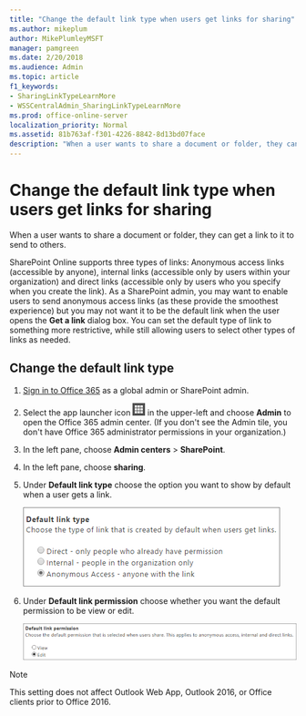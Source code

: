```yaml
---
title: "Change the default link type when users get links for sharing"
ms.author: mikeplum
author: MikePlumleyMSFT
manager: pamgreen
ms.date: 2/20/2018
ms.audience: Admin
ms.topic: article
f1_keywords:
- SharingLinkTypeLearnMore
- WSSCentralAdmin_SharingLinkTypeLearnMore
ms.prod: office-online-server
localization_priority: Normal
ms.assetid: 81b763af-f301-4226-8842-8d13bd07face
description: "When a user wants to share a document or folder, they can get a link to it to send to others."
---
```


# Change the default link type when users get links for sharing

When a user wants to share a document or folder, they can get a link to it to send to others.
  
SharePoint Online supports three types of links: Anonymous access links (accessible by anyone), internal links (accessible only by users within your organization) and direct links (accessible only by users who you specify when you create the link). As a SharePoint admin, you may want to enable users to send anonymous access links (as these provide the smoothest experience) but you may not want it to be the default link when the user opens the **Get a link** dialog box. You can set the default type of link to something more restrictive, while still allowing users to select other types of links as needed. 
  
## Change the default link type

1. [Sign in to Office 365](e9eb7d51-5430-4929-91ab-6157c5a050b4) as a global admin or SharePoint admin. 
    
2. Select the app launcher icon ![The icon that looks like a waffle and represents a button click that will reveal multiple application tiles for selection.](media/3b8a317e-13ba-4bd4-864e-1ccd47af39ee.png) in the upper-left and choose **Admin** to open the Office 365 admin center. (If you don't see the Admin tile, you don't have Office 365 administrator permissions in your organization.) 
    
3. In the left pane, choose **Admin centers** > **SharePoint**.
    
4. In the left pane, choose **sharing**.
    
5. Under **Default link type** choose the option you want to show by default when a user gets a link. 
    
    ![Default link type dialog box](media/4dc58d77-dccd-474f-b0fb-8ff8b3f1c088.png)
  
6. Under **Default link permission** choose whether you want the default permission to be view or edit. 
    
    ![Screenshot of default link permissions which are view and edit.](media/17172082-7cc4-44e4-9b73-3a0ea9acc577.png)
  
> [!NOTE]
> This setting does not affect Outlook Web App, Outlook 2016, or Office clients prior to Office 2016. 
  

